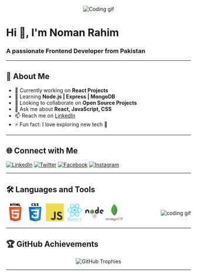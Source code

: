 <!-- Header GIF -->
<p align="center">
  <img src="https://i.pinimg.com/originals/28/d9/a5/28d9a5107af5d4c4da117c05b4393b83.gif" width="100%" height="400" alt="Coding gif"/>
</p>

# Hi 👋, I'm Noman Rahim
### A passionate Frontend Developer from Pakistan

---

## 🚀 About Me  
- 🔭 Currently working on **React Projects**  
- 🌱 Learning **Node.js | Express | MongoDB**  
- 👯 Looking to collaborate on **Open Source Projects**  
- 💬 Ask me about **React, JavaScript, CSS**  
- 📫 Reach me on [LinkedIn](https://www.linkedin.com/)  
- ⚡ Fun fact: I love exploring new tech 🚀  

---

## 🌐 Connect with Me  
<p align="left">
  <a href="https://linkedin.com" target="_blank"><img src="https://raw.githubusercontent.com/rahuldkjain/github-profile-readme-generator/master/src/images/icons/Social/linked-in-alt.svg" alt="LinkedIn" height="30" width="40"/></a>
  <a href="https://twitter.com" target="_blank"><img src="https://raw.githubusercontent.com/rahuldkjain/github-profile-readme-generator/master/src/images/icons/Social/twitter.svg" alt="Twitter" height="30" width="40"/></a>
  <a href="https://facebook.com" target="_blank"><img src="https://raw.githubusercontent.com/rahuldkjain/github-profile-readme-generator/master/src/images/icons/Social/facebook.svg" alt="Facebook" height="30" width="40"/></a>
  <a href="https://instagram.com" target="_blank"><img src="https://raw.githubusercontent.com/rahuldkjain/github-profile-readme-generator/master/src/images/icons/Social/instagram.svg" alt="Instagram" height="30" width="40"/></a>
</p>

---

## 🛠️ Languages and Tools  

<div style="display: flex; align-items: center; justify-content: space-between;">

  <!-- Left side: tools -->
  <div>
    <img src="https://raw.githubusercontent.com/devicons/devicon/master/icons/html5/html5-original-wordmark.svg" alt="html5" width="50" height="50"/>
    <img src="https://raw.githubusercontent.com/devicons/devicon/master/icons/css3/css3-original-wordmark.svg" alt="css3" width="50" height="50"/>
    <img src="https://raw.githubusercontent.com/devicons/devicon/master/icons/javascript/javascript-original.svg" alt="javascript" width="50" height="50"/>
    <img src="https://raw.githubusercontent.com/devicons/devicon/master/icons/react/react-original-wordmark.svg" alt="react" width="50" height="50"/>
    <img src="https://raw.githubusercontent.com/devicons/devicon/master/icons/nodejs/nodejs-original-wordmark.svg" alt="nodejs" width="50" height="50"/>
    <img src="https://raw.githubusercontent.com/devicons/devicon/master/icons/mongodb/mongodb-original-wordmark.svg" alt="mongodb" width="50" height="50"/>
  </div>

  <!-- Right side: gif -->
  <div>
    <img src="https://media.licdn.com/dms/image/v2/D5612AQGOmwfIE5mlWA/article-cover_image-shrink_720_1280/article-cover_image-shrink_720_1280/0/1674617947228?e=2147483647&v=beta&t=L-J1EFIJzlFXa-2bu5K-SqOT0PXYAaPZgXxnpneoF0U" alt="coding gif" width="250"/>
  </div>
</div>

---

## 🏆 GitHub Achievements  

<p align="center">
  <img src="https://github-profile-trophy.vercel.app/?username=YourUserName&theme=radical&no-frame=true&no-bg=true&margin-w=15" alt="GitHub Trophies"/>
</p>

---



